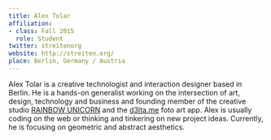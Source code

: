 ```yaml
---
title: Alex Tolar
affiliation:
- class: Fall 2015
  role: Student
twitter: streitenorg
website: http://streiten.org/
place: Berlin, Germany / Austria
---
```

AIex Tolar is a creative technologist and interaction designer based in Berlin. He is a hands-on generalist working on the intersection of art, design, technology and business and founding member of the creative studio [RAINBOW UNICORN](http://www.rainbow-unicorn.com/) and the [d3lta.me](http://d3lta.me/) foto art app. Alex is usually coding on the web or thinking and tinkering on new project ideas. Currently, he is focusing on geometric and abstract aesthetics.